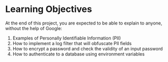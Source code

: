 # Learning Objectives
At the end of this project, you are expected to be able to explain to anyone, without the help of Google:

1. Examples of Personally Identifiable Information (PII)
2. How to implement a log filter that will obfuscate PII fields
3. How to encrypt a password and check the validity of an input password
4. How to authenticate to a database using environment variables

